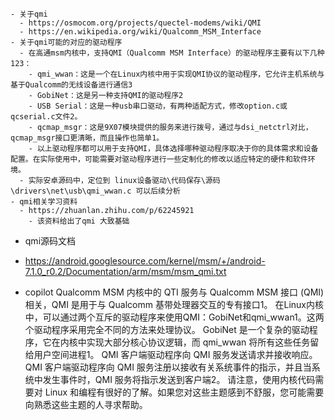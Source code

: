     - 关于qmi
      - https://osmocom.org/projects/quectel-modems/wiki/QMI
      - https://en.wikipedia.org/wiki/Qualcomm_MSM_Interface
    - 关于qmi可能的对应的驱动程序
      - 在高通msm内核中，支持QMI（Qualcomm MSM Interface）的驱动程序主要有以下几种123：
        - qmi_wwan：这是一个在Linux内核中用于实现QMI协议的驱动程序，它允许主机系统与基于Qualcomm的无线设备进行通信3
        - GobiNet：这是另一种支持QMI的驱动程序2
        - USB Serial：这是一种usb串口驱动，有两种适配方式，修改option.c或qcserial.c文件2。
        - qcmap_msgr：这是9X07模块提供的服务来进行拨号，通过与dsi_netctrl对比，qcmap_msgr接口更清晰，而且操作也简单1。
        - 以上驱动程序都可以用于支持QMI，具体选择哪种驱动程序取决于你的具体需求和设备配置。在实际使用中，可能需要对驱动程序进行一些定制化的修改以适应特定的硬件和软件环境。
      - 实际安卓源码中，定位到 linux设备驱动\代码保存\源码\drivers\net\usb\qmi_wwan.c 可以后续分析
    - qmi相关学习资料
      - https://zhuanlan.zhihu.com/p/62245921
        - 该资料给出了qmi 大致基础

- qmi源码文档
- https://android.googlesource.com/kernel/msm/+/android-7.1.0_r0.2/Documentation/arm/msm/msm_qmi.txt

- copilot
Qualcomm MSM 内核中的 QTI 服务与 Qualcomm MSM 接口 (QMI) 相关，QMI 是用于与 Qualcomm 基带处理器交互的专有接口1。 在Linux内核中，可以通过两个互斥的驱动程序来使用QMI：GobiNet和qmi_wwan1。这两个驱动程序采用完全不同的方法来处理协议。 GobiNet 是一个复杂的驱动程序，它在内核中实现大部分核心协议逻辑，而 qmi_wwan 将所有这些任务留给用户空间进程1。 QMI 客户端驱动程序向 QMI 服务发送请求并接收响应。 QMI 客户端驱动程序向 QMI 服务注册以接收有关系统事件的指示，并且当系统中发生事件时，QMI 服务将指示发送到客户端2。 请注意，使用内核代码需要对 Linux 和编程有很好的了解。如果您对这些主题感到不舒服，您可能需要向熟悉这些主题的人寻求帮助。